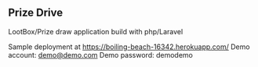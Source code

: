 ## Prize Drive

LootBox/Prize draw application build with php/Laravel

Sample deployment at https://boiling-beach-16342.herokuapp.com/
Demo account: demo@demo.com
Demo password: demodemo
